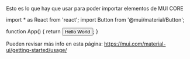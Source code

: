 Esto es lo que hay que usar para poder importar elementos de MUI CORE

import * as React from 'react';
import Button from '@mui/material/Button';

function App() {
  return <Button variant="contained">Hello World</Button>;
}

Pueden revisar más info en esta página:
https://mui.com/material-ui/getting-started/usage/